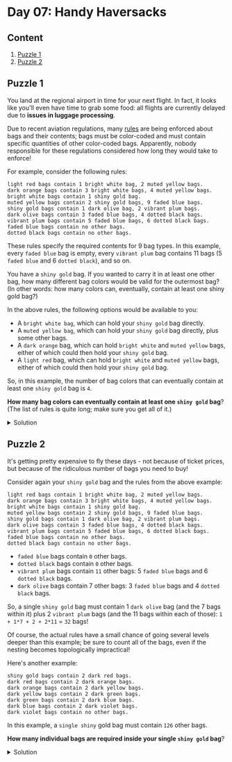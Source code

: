 # Day 07: Handy Haversacks
## Content
1. [Puzzle 1](#puzzle1)
2. [Puzzle 2](#puzzle2)
<a name="puzzle1"></a>
## Puzzle 1
You land at the regional airport in time for your next flight. In fact, it looks like you'll even have time to grab some food: all flights are currently delayed due to **issues in luggage processing**.

Due to recent aviation regulations, many [rules](https://raw.githubusercontent.com/isc-joserodriguez/adventofcode2020/main/day07/input.txt) are being enforced about bags and their contents; bags must be color-coded and must contain specific quantities of other color-coded bags. Apparently, nobody responsible for these regulations considered how long they would take to enforce!

For example, consider the following rules:

```
light red bags contain 1 bright white bag, 2 muted yellow bags.
dark orange bags contain 3 bright white bags, 4 muted yellow bags.
bright white bags contain 1 shiny gold bag.
muted yellow bags contain 2 shiny gold bags, 9 faded blue bags.
shiny gold bags contain 1 dark olive bag, 2 vibrant plum bags.
dark olive bags contain 3 faded blue bags, 4 dotted black bags.
vibrant plum bags contain 5 faded blue bags, 6 dotted black bags.
faded blue bags contain no other bags.
dotted black bags contain no other bags.
```

These rules specify the required contents for 9 bag types. In this example, every ```faded blue``` bag is empty, every ```vibrant plum``` bag contains 11 bags (5 ```faded blue``` and 6 ```dotted black```), and so on.

You have a ```shiny gold``` bag. If you wanted to carry it in at least one other bag, how many different bag colors would be valid for the outermost bag? (In other words: how many colors can, eventually, contain at least one shiny gold bag?)

In the above rules, the following options would be available to you:

* A ```bright white bag```, which can hold your ```shiny gold``` bag directly.
* A ```muted yellow bag```, which can hold your ```shiny gold``` bag directly, plus some other bags.
* A ```dark orange``` bag, which can hold ```bright white``` and ```muted yellow``` bags, either of which could then hold your ```shiny gold``` bag.
* A ```light red``` bag, which can hold ```bright white``` and ```muted yellow``` bags, either of which could then hold your ```shiny gold``` bag.

So, in this example, the number of bag colors that can eventually contain at least one ```shiny gold``` bag is ```4```.

**How many bag colors can eventually contain at least one ```shiny gold``` bag**? (The list of rules is quite long; make sure you get all of it.)

<Details>
<Summary>Solution</Summary>

Your puzzle answer was ```115```.

</Details>

<a name="puzzle2"></a>
## Puzzle 2
It's getting pretty expensive to fly these days - not because of ticket prices, but because of the ridiculous number of bags you need to buy!

Consider again your ```shiny gold``` bag and the rules from the above example:

```
light red bags contain 1 bright white bag, 2 muted yellow bags.
dark orange bags contain 3 bright white bags, 4 muted yellow bags.
bright white bags contain 1 shiny gold bag.
muted yellow bags contain 2 shiny gold bags, 9 faded blue bags.
shiny gold bags contain 1 dark olive bag, 2 vibrant plum bags.
dark olive bags contain 3 faded blue bags, 4 dotted black bags.
vibrant plum bags contain 5 faded blue bags, 6 dotted black bags.
faded blue bags contain no other bags.
dotted black bags contain no other bags.
```

* ```faded blue``` bags contain ```0``` other bags.
* ```dotted black``` bags contain ```0``` other bags.
* ```vibrant plum``` bags contain ```11``` other bags: 5 ```faded blue``` bags and 6 ```dotted black``` bags.
* ```dark olive``` bags contain 7 other bags: 3 ```faded blue``` bags and 4 ```dotted black``` bags.

So, a single ```shiny gold``` bag must contain 1 ```dark olive``` bag (and the 7 bags within it) plus 2 ```vibrant plum``` bags (and the 11 bags within each of those): ```1 + 1*7 + 2 + 2*11``` = ```32``` bags!

Of course, the actual rules have a small chance of going several levels deeper than this example; be sure to count all of the bags, even if the nesting becomes topologically impractical!

Here's another example:

```
shiny gold bags contain 2 dark red bags.
dark red bags contain 2 dark orange bags.
dark orange bags contain 2 dark yellow bags.
dark yellow bags contain 2 dark green bags.
dark green bags contain 2 dark blue bags.
dark blue bags contain 2 dark violet bags.
dark violet bags contain no other bags.
```

In this example, a ```single shiny``` gold bag must contain ```126``` other bags.

**How many individual bags are required inside your single ```shiny gold``` bag**?



<Details>
<Summary>Solution</Summary>

Your puzzle answer was ```1250```.

</Details>